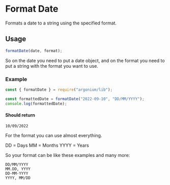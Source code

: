 # Format Date

Formats a date to a string using the specified format.

## Usage

```js
formatDate(date, format);
```

So on the date you need to put a date object, and on the format you need to put a string with the format you want to use.

### Example

```js
const { formatDate } = require("argonium/lib");

const formattedDate = formatDate("2022-09-10", "DD/MM/YYYY");
console.log(formattedDate);
```

#### Should return

```
10/09/2022
```

For the format you can use almost everything.

DD = Days
MM = Months
YYYY = Years

So your format can be like these examples and many more:

```
DD/MM/YYYY
MM.DD, YYYY
DD-MM-YYYY
YYYY, MM/DD
```
